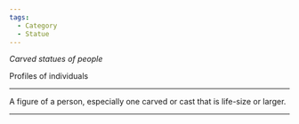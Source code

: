 ```yaml
---
tags:
  - Category
  - Statue
---
```

*Carved statues of people*

Profiles of individuals 

---

A figure of a person, especially one carved or cast that is life-size or larger.

---